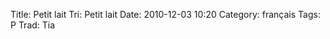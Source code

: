 Title: Petit lait
 Tri: Petit lait
 Date: 2010-12-03 10:20
 Category: français
 Tags: P
 Trad: Tia
 